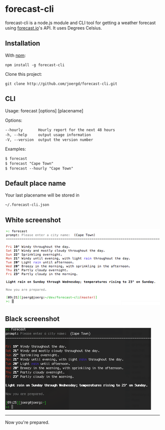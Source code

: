 forecast-cli
============

forecast-cli is a node.js module and CLI tool for getting a weather forecast using [forecast.io](http://forecast.io)'s API. It uses Degrees Celsius.



Installation
------------

With [npm](http://github.com/isaacs/npm):

    npm install -g forecast-cli
  
Clone this project:

    git clone http://github.com/joergd/forecast-cli.git


CLI
---

  Usage: forecast [options] [placename]

  Options:

    --hourly       Hourly report for the next 48 hours
    -h, --help     output usage information
    -V, --version  output the version number

  Examples:

    $ forecast
    $ forecast "Cape Town"
    $ forecast --hourly "Cape Town"


Default place name
------------------

Your last placename will be stored in 

    ~/.forecast-cli.json


White screenshot
----------------

![White Screenshot](./screenshot-white.png)


Black screenshot
----------------

![Black Screenshot](./screenshot-black.png)


----------------

Now you're prepared.

